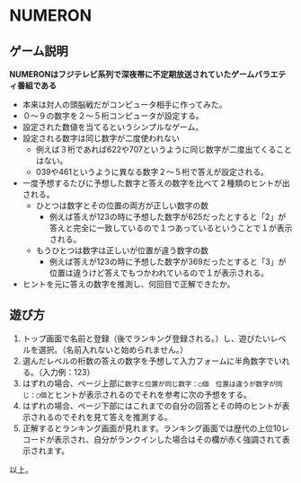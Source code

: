 # NUMERON

## ゲーム説明
**NUMERONはフジテレビ系列で深夜帯に不定期放送されていたゲームバラエティ番組である**
- 本来は対人の頭脳戦だがコンピュータ相手に作ってみた。
- ０〜９の数字を２〜５桁コンピュータが設定する。
- 設定された数値を当てるというシンプルなゲーム。
- 設定される数字は同じ数字が二度使われない
    - 例えば３桁であれば622や707というように同じ数字が二度出てくることはない。
    - 039や461というように異なる数字２〜５桁で答えが設定される。
- 一度予想するたびに予想した数字と答えの数字を比べて２種類のヒントが出される。
    - ひとつは数字とその位置の両方が正しい数字の数
        - 例えば答えが123の時に予想した数字が625だったとすると「2」が答えと完全に一致しているので１つあっているということで１が表示される。
    - もうひとつは数字は正しいが位置が違う数字の数
        - 例えば答えが123の時に予想した数字が369だったとすると「3」が位置は違うけど答えでもつかわれているので１が表示される。
- ヒントを元に答えの数字を推測し、何回目で正解できたか。

## 遊び方
1. トップ画面で名前と登録（後でランキング登録される。）し、遊びたいレベルを選択。（名前入れないと始められません。）
1. 選んだレベルの桁数の答えの数字を予想して入力フォームに半角数字でいれる。（入力例：123）
1. はずれの場合、ページ上部に`数字と位置が同じ数字：◯個　位置は違うが数字が同じ：◯個`とヒントが表示されるのでそれを参考に次の予想をする。
1. はずれの場合、ページ下部にはこれまでの自分の回答とその時のヒントが表示されるのでそれを見て答えを推測する。
1. 正解するとランキング画面が見れます。ランキング画面では歴代の上位10レコードが表示され、自分がランクインした場合はその欄が赤く強調されて表示されます。

以上。